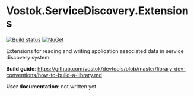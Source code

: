# Vostok.ServiceDiscovery.Extensions

[![Build status](https://ci.appveyor.com/api/projects/status/github/vostok/servicediscovery.extensions?svg=true&branch=master)](https://ci.appveyor.com/project/vostok/servicediscovery.extensions/branch/master)
[![NuGet](https://img.shields.io/nuget/v/Vostok.ServiceDiscovery.Extensions.svg)](https://www.nuget.org/packages/Vostok.ServiceDiscovery.Extensions)

Extensions for reading and writing application associated data in service discovery system.


**Build guide**: https://github.com/vostok/devtools/blob/master/library-dev-conventions/how-to-build-a-library.md

**User documentation**: not written yet.